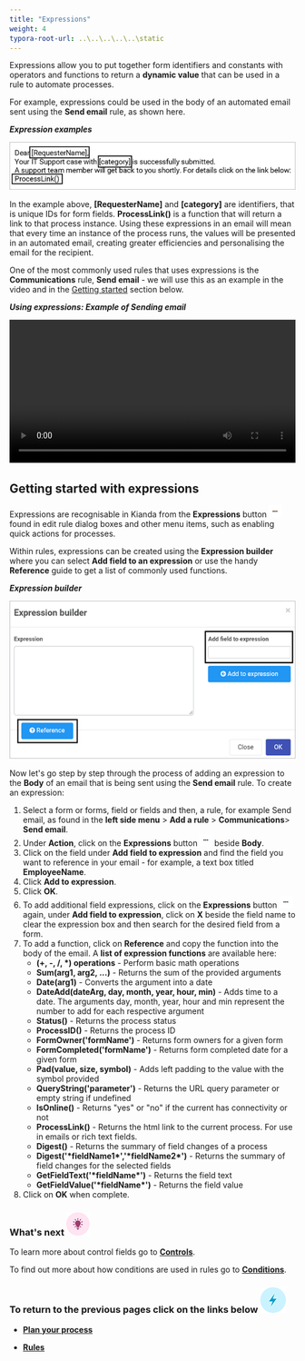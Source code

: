 ```yaml
---
title: "Expressions"
weight: 4
typora-root-url: ..\..\..\..\..\static
---
```


Expressions allow you to put together form identifiers and constants with operators and functions to return a **dynamic value** that can be used in a rule to automate processes. 

For example, expressions could be used in the body of an automated email sent using the **Send email** rule, as shown here.

***Expression examples***

![Expression examples](/images/expressioneg.gif)

In the example above, **[RequesterName]** and **[category]** are identifiers, that is unique IDs for form fields. **ProcessLink()** is a function that will return a link to that process instance. Using these expressions in an email will mean that every time an instance of the process runs, the values will be presented in an automated email, creating greater efficiencies and personalising the email for the recipient. 

One of the most commonly used rules that uses expressions is the **Communications** rule, **Send email** - we will use this as an example in the video and in the [Getting started](#getting-started-with-expressions) section below.

***Using expressions: Example of Sending email***

<video width="100%" style="width:100%" controls>
    <source src="/videos/expressions.mp4">
    Your browser does not support the video tag.
    </source>
</video>




## Getting started with expressions ##

Expressions are recognisable in Kianda from the **Expressions** button ![Expressions button](/images/ellipsis.png) found in edit rule dialog boxes and other menu items, such as enabling quick actions for processes. 

Within rules, expressions can be created using the **Expression builder** where you can select **Add field to an expression** or use the handy **Reference** guide to get a list of commonly used functions. 

***Expression builder***

![Expression builder](/images/expressionbuilder2.gif)



Now let's go step by step through the process of adding an expression to the **Body** of an email that is being sent using the **Send email** rule. To create an expression:

1. Select a form or forms, field or fields and then, a rule, for example Send email, as found in the **left side menu** > **Add a rule** > **Communications**> **Send email**. 
2. Under **Action**, click on the **Expressions** button ![Expressions button](/images/ellipsis.png) beside **Body**.
3. Click on the field under **Add field to expression** and find the field you want to reference in your email - for example, a text box titled **EmployeeName**.
3. Click **Add to expression**.
3. Click **OK**.
4. To add additional field expressions, click on the **Expressions** button ![Expressions button](/images/ellipsis.png)again, under **Add field to expression**, click on **X** beside the field name to clear the expression box and then search for the desired field from a form. 
7. To add a function, click on **Reference** and copy the function into the body of the email. A **list of expression functions** are available here:
   - **(+, -, /, \*) operations** - Perform basic math operations
   - **Sum(arg1, arg2, ...)** - Returns the sum of the provided arguments
   - **Date(arg1)** - Converts the argument into a date
   - **DateAdd(dateArg, day, month, year, hour, min)** - Adds time to a date. The arguments day, month, year, hour and min represent the number to add for each respective argument
   - **Status()** - Returns the process status
   - **ProcessID()** - Returns the process ID
   - **FormOwner('formName')** - Returns form owners for a given form
   - **FormCompleted('formName')** - Returns form completed date for a given form
   - **Pad(value, size, symbol)** - Adds left padding to the value with the symbol provided
   - **QueryString('parameter')** - Returns the URL query parameter or empty string if undefined
   - **IsOnline()** - Returns "yes" or "no" if the current has connectivity or not
   - **ProcessLink()** - Returns the html link to the current process. For use in emails or rich text fields.
   - **Digest()** - Returns the summary of field changes of a process
   - **Digest('\*fieldName1\*','\*fieldName2\*')** - Returns the summary of field changes for the selected fields
   - **GetFieldText('\*fieldName\*')** - Returns the field text
   - **GetFieldValue('\*fieldName\*')** - Returns the field value
4. Click on **OK** when complete.



### What's next  ![Idea icon](/images/18.png)

To learn more about control fields go to [**Controls**](/docs/getting-started/create-first-process/plan-your-process/controls/). 

To find out more about how conditions are used in rules go to [**Conditions**](/docs/getting-started/create-first-process/plan-your-process/conditions/). 



### **To return to the previous pages click on the links below**  ![Idea icon](/images/10.png)

- [**Plan your process**](/docs/getting-started/create-first-process/plan-your-process/) 

- [**Rules**](/docs/getting-started/create-first-process/plan-your-process/rules/)

  

